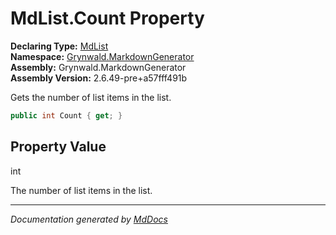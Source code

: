 ﻿<!--  
  <auto-generated>   
    The contents of this file were generated by a tool.  
    Changes to this file may be list if the file is regenerated  
  </auto-generated>   
-->

# MdList.Count Property

**Declaring Type:** [MdList](../index.md)  
**Namespace:** [Grynwald.MarkdownGenerator](../../index.md)  
**Assembly:** Grynwald.MarkdownGenerator  
**Assembly Version:** 2.6.49\-pre+a57fff491b

Gets the number of list items in the list.

```csharp
public int Count { get; }
```

## Property Value

int

The number of list items in the list.

___

*Documentation generated by [MdDocs](https://github.com/ap0llo/mddocs)*
